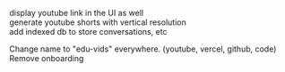 display youtube link in the UI as well <br />
generate youtube shorts with vertical resolution <br />
add indexed db to store conversations, etc <br />

Change name to "edu-vids" everywhere. (youtube, vercel, github, code) <br />
Remove onboarding
